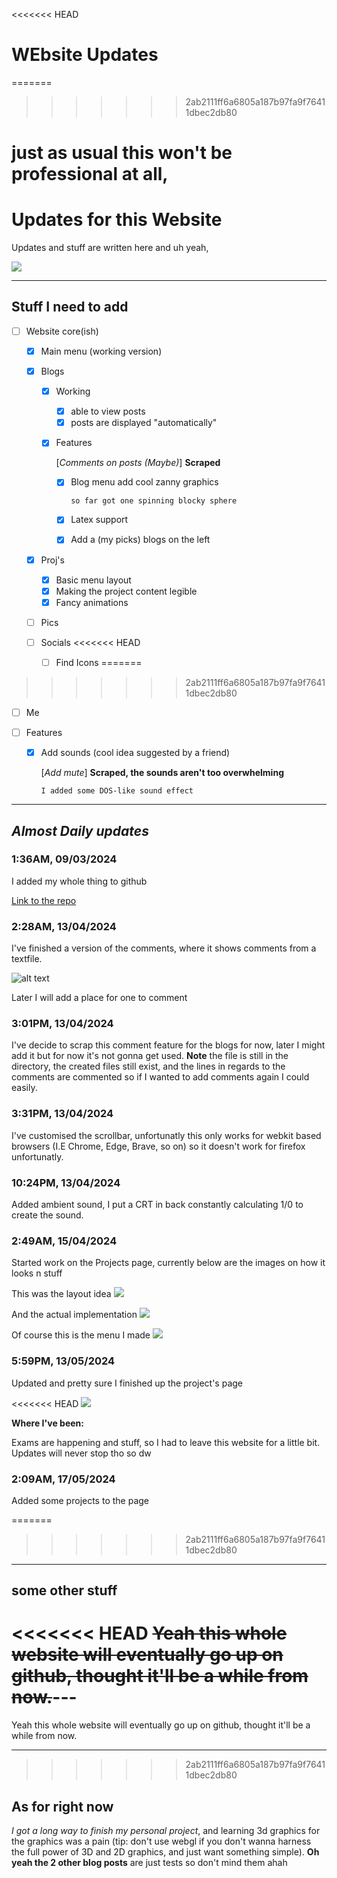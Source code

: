 <<<<<<< HEAD
# WEbsite Updates

=======
>>>>>>> 2ab2111ff6a6805a187b97fa9f76411dbec2db80
# just as usual this won't be professional at all,

# Updates for this Website

Updates and stuff are written here and uh yeah,

![](https://raw.githubusercontent.com/firecroc635/Personal-Website/main/Pages/Blog/Blog%20posts/Converted%20html%20file/assets/Tom_Lea_-_2000_Yard_Stare-1701822450.jpg)

---

## Stuff I need to add

- [ ] Website core(ish)

  - [X] Main menu (working version)
  - [X] Blogs

    - [X] Working

      - [X] able to view posts
      - [X] posts are displayed "automatically"
    - [X] Features

      [*Comments on posts (Maybe)*] **Scraped**

      - [X] Blog  menu add cool zanny graphics

        ```
        so far got one spinning blocky sphere
        ```
      - [X] Latex support
      - [X] Add a (my picks) blogs on the left
  - [X] Proj's

    - [X] Basic menu layout
    - [X] Making the project content legible
    - [X] Fancy animations
  - [ ] Pics
  - [ ] Socials
<<<<<<< HEAD

    - [ ] Find Icons
=======
>>>>>>> 2ab2111ff6a6805a187b97fa9f76411dbec2db80
  - [ ] Me
- [ ] Features

  - [X] Add sounds (cool idea suggested by a friend)

    [*Add mute*] **Scraped, the sounds aren't too overwhelming**

    ```
    I added some DOS-like sound effect
    ```

---

## ***Almost Daily updates***

### 1:36AM,  09/03/2024

I added my whole thing to github

[Link to the repo](https://github.com/firecroc635/Personal-Website)

### 2:28AM,  13/04/2024

I've finished a version of the comments, where it shows comments from a textfile.

![alt text](https://github.com/firecroc635/Personal-Website/blob/main/Pages/Blog/Blog%20posts/Converted%20html%20file/assets/Screenshot_20240313_022911.png?raw=true)

Later I will add a place for one to comment

### 3:01PM,  13/04/2024

I've decide to scrap this comment feature for the blogs for now, later I might add it but for now it's not gonna get used. **Note** the file is still in the directory, the created files still exist, and the lines in regards to the comments are commented so if I wanted to add comments again I could easily.

### 3:31PM, 13/04/2024

I've customised the scrollbar, unfortunatly this only works for webkit based browsers (I.E Chrome, Edge, Brave, so on) so it doesn't work for firefox unfortunatly.

### 10:24PM, 13/04/2024

Added ambient sound, I put a CRT in back constantly calculating 1/0 to create the sound.

### 2:49AM, 15/04/2024

Started work on the Projects page, currently below are the images on how it looks n stuff

This was the layout idea
![](https://github.com/firecroc635/Personal-Website/blob/main/Photos/Project%20ideas.png?raw=true)

And the actual implementation
![](https://github.com/firecroc635/Personal-Website/blob/main/Photos/Screenshot%202024-03-15%20at%2002-42-58%20Coding%20Main.png?raw=true)

Of course this is the menu I made
![](https://github.com/firecroc635/Personal-Website/blob/main/Photos/Screenshot2024-03-15at02-54-03Projects.png?raw=true)

### 5:59PM, 13/05/2024

Updated and pretty sure I finished up the project's page

<<<<<<< HEAD
![](https://github.com/firecroc635/Personal-Website/blob/main/Photos/Screenshot%202024-05-13%20175937.png?raw=true)

**Where I've been:**

Exams are happening and stuff, so I had to leave this website for a little bit. Updates will never stop tho so dw

### 2:09AM, 17/05/2024

Added some projects to the page

=======
>>>>>>> 2ab2111ff6a6805a187b97fa9f76411dbec2db80

---

## some other stuff

<<<<<<< HEAD
~~Yeah this whole website will eventually go up on github, thought it'll be a while from now.~~---
=======
Yeah this whole website will eventually go up on github, thought it'll be a while from now.

---
>>>>>>> 2ab2111ff6a6805a187b97fa9f76411dbec2db80

## As for right now

*I got a long way to finish my personal project*, and learning 3d graphics for the graphics was a pain (tip: don't use webgl if you don't wanna harness the full power of 3D and 2D graphics, and just want something simple). **Oh yeah the 2 other blog posts** are just tests so don't mind them ahah
